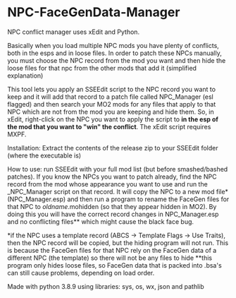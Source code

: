 # NPC-FaceGenData-Manager
NPC conflict manager uses xEdit and Python.

Basically when you load multiple NPC mods you have plenty of conflicts, both in the esps and in loose files.
In order to patch these NPCs manually, you must choose the NPC record from the mod you want and then hide the loose files for that npc from the other mods that add it (simplified explanation)

This tool lets you apply an SSEEdit script to the NPC record you want to keep and it will add that record to a patch file called NPC_Manager (esl flagged) and then search your MO2 mods for any files that apply to that NPC which are not from the mod you are keeping and hide them. So, in xEdit, right-click on the NPC you want to apply the script to **in the esp of the mod that you want to "win" the conflict**.
The xEdit script requires MXPF.

Installation: Extract the contents of the release zip to your SSEEdit folder (where the executable is)

How to use: run SSEEdit with your full mod list (but before smashed/bashed patches). If you know the NPCs you want to patch already, find the NPC record from the mod whose appearance you want to use and run the _NPC_Manager script on that record. It will copy the NPC to a new mod file\* (NPC_Manager.esp) and then run a program to rename the FaceGen files for that NPC to *oldname*.mohidden (so that they appear hidden in MO2). By doing this you will have the correct record changes in NPC_Manager.esp and no conflicting files\*\* which might cause the black face bug.


\*if the NPC uses a template record (ABCS -> Template Flags -> Use Traits), then the NPC record will be copied, but the hiding program will not run. This is because the FaceGen files for that NPC rely on the FaceGen data of a different NPC (the template) so there will not be any files to hide
\*\*this program only hides loose files, so FaceGen data that is packed into .bsa's can still cause problems, depending on load order.


Made with python 3.8.9 using libraries: sys, os, wx, json and pathlib
